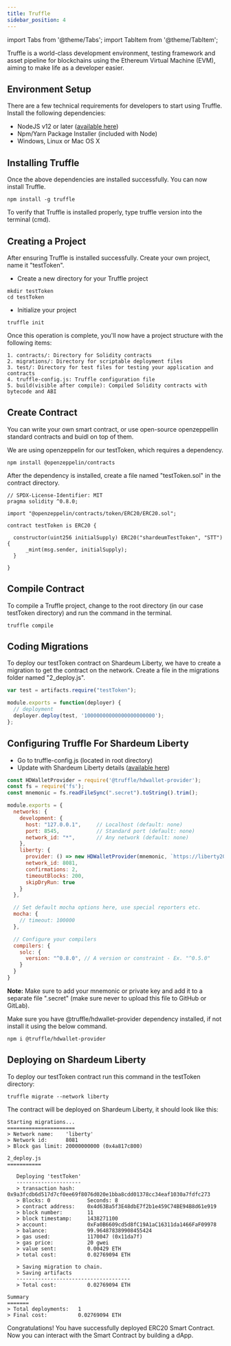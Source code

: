 ```yaml
---
title: Truffle
sidebar_position: 4
---
```


import Tabs from '@theme/Tabs';
import TabItem from '@theme/TabItem';

Truffle is a world-class development environment, testing framework and asset pipeline for blockchains using the Ethereum Virtual Machine (EVM), aiming to make life as a developer easier.

## Environment Setup

There are a few technical requirements for developers to start using Truffle. Install the following dependencies:

- NodeJS v12 or later ([available here](https://nodejs.org/en/))
- Npm/Yarn Package Installer (included with Node)
- Windows, Linux or Mac OS X

## Installing Truffle

Once the above dependencies are installed successfully. You can now install Truffle.

<Tabs>
  <TabItem value="shell" label="Shell" default>

```shell
npm install -g truffle
```

  </TabItem>
</Tabs>

To verify that Truffle is installed properly, type truffle version into the terminal (cmd).

## Creating a Project

After ensuring Truffle is installed successfully. Create your own project, name it "testToken".

 - Create a new directory for your Truffle project

<Tabs>
  <TabItem value="shell" label="Shell" default>

```shell
mkdir testToken
cd testToken
```

  </TabItem>
</Tabs>

- Initialize your project

<Tabs>
  <TabItem value="shell" label="Shell" default>

```shell
truffle init
```

  </TabItem>
</Tabs>

Once this operation is complete, you'll now have a project structure with the following items:

```
1. contracts/: Directory for Solidity contracts
2. migrations/: Directory for scriptable deployment files
3. test/: Directory for test files for testing your application and contracts
4. truffle-config.js: Truffle configuration file
5. build(visible after compile): Compiled Solidity contracts with bytecode and ABI
```

## Create Contract

You can write your own smart contract, or use open-source openzeppellin standard contracts and buidl on top of them.

We are using openzeppelin for our testToken, which requires a dependency.

<Tabs>
  <TabItem value="shell" label="Shell" default>

```shell
npm install @openzeppelin/contracts
```

  </TabItem>
</Tabs>

After the dependency is installed, create a file named "testToken.sol" in the contract directory.

<Tabs>
  <TabItem value="solidity" label="Solidity" default>

```solidity
// SPDX-License-Identifier: MIT
pragma solidity ^0.8.0;

import "@openzeppelin/contracts/token/ERC20/ERC20.sol";

contract testToken is ERC20 {

  constructor(uint256 initialSupply) ERC20("shardeumTestToken", "STT") {
      _mint(msg.sender, initialSupply);
  }

}
```

  </TabItem>
</Tabs>

## Compile Contract

To compile a Truffle project, change to the root directory (in our case testToken directory) and run the command in the terminal.

<Tabs>
  <TabItem value="shell" label="Shell" default>

```shell
truffle compile
```

  </TabItem>
</Tabs>

## Coding Migrations

To deploy our testToken contract on Shardeum Liberty, we have to create a migration to get the contract on the network.
Create a file in the migrations folder named "2_deploy.js".

<Tabs>
  <TabItem value="javascript" label="Javascript" default>

```js
var test = artifacts.require("testToken");

module.exports = function(deployer) {
  // deployment
  deployer.deploy(test, '10000000000000000000000');
};
```

  </TabItem>
</Tabs>

## Configuring Truffle For Shardeum Liberty

- Go to truffle-config.js (located in root directory)
- Update with Shardeum Liberty details ([available here](/network/endpoints))

<Tabs>
  <TabItem value="javascript" label="Javascript" default>

```js
const HDWalletProvider = require('@truffle/hdwallet-provider');
const fs = require('fs');
const mnemonic = fs.readFileSync(".secret").toString().trim();

module.exports = {
  networks: {
    development: {
      host: "127.0.0.1",     // Localhost (default: none)
      port: 8545,            // Standard port (default: none)
      network_id: "*",       // Any network (default: none)
    },
    liberty: {
      provider: () => new HDWalletProvider(mnemonic, `https://liberty20.shardeum.org/`),
      network_id: 8081,
      confirmations: 2,
      timeoutBlocks: 200,
      skipDryRun: true
    }
  },

  // Set default mocha options here, use special reporters etc.
  mocha: {
    // timeout: 100000
  },

  // Configure your compilers
  compilers: {
    solc: {
      version: "^0.8.0", // A version or constraint - Ex. "^0.5.0"
    }
  }
}
```

  </TabItem>
</Tabs>

**Note:** Make sure to add your mnemonic or private key and add it to a separate file ".secret" (make sure never to upload this file to GitHub or GitLab).

Make sure you have @truffle/hdwallet-provider dependency installed, if not install it using the below command.

<Tabs>
  <TabItem value="shell" label="Shell" default>

```shell
npm i @truffle/hdwallet-provider
```

  </TabItem>
</Tabs>

## Deploying on Shardeum Liberty

To deploy our testToken contract run this command in the testToken directory:

<Tabs>
  <TabItem value="shell" label="Shell" default>

```shell
truffle migrate --network liberty
```

  </TabItem>
</Tabs>

The contract will be deployed on Shardeum Liberty, it should look like this:

```
Starting migrations...
======================
> Network name:    'liberty'
> Network id:      8081
> Block gas limit: 20000000000 (0x4a817c800)

2_deploy.js
===========

   Deploying 'testToken'
   ---------------------
   > transaction hash:    0x9a3fcdb6d517d7cf0ee69f8076d020e1bba8cdd01378cc34eaf1030a7fdfc273
   > Blocks: 0            Seconds: 8
   > contract address:    0x4d63Ba5f3E48dbE7f2b1e459C74BE94B8d61e919
   > block number:        11
   > block timestamp:     1438271100
   > account:             0xFa0B6609cd5d8fC19A1aC16311da1466FaF09978
   > balance:             99.964878389908455424
   > gas used:            1170047 (0x11da7f)
   > gas price:           20 gwei
   > value sent:          0.00429 ETH
   > total cost:          0.02769094 ETH

   > Saving migration to chain.
   > Saving artifacts
   -------------------------------------
   > Total cost:          0.02769094 ETH

Summary
=======
> Total deployments:   1
> Final cost:          0.02769094 ETH
```

Congratulations! You have successfully deployed ERC20 Smart Contract. Now you can interact with the Smart Contract by building a dApp.
